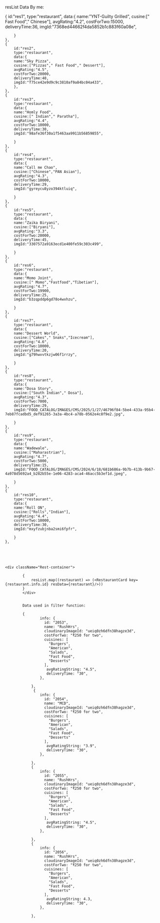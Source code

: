 resList Data By me:

{
        id:"res1",
        type:"restaurant",
        data:{
        name:"YNT-Guilty Grilled",
        cusine:[" Fast Food"," Chinese"],
        avgRating:"4.2",
        costForTwo:15000,
        deliveryTime:36,
        imgId:"7368ed44662f4da5852b1c883f60a08e",

        }
    },
    {
        id:"res2",
        type:"restaurant",
        data:{
        name:"Sky Pizza",
        cusine:["Pizzas"," Fast Food"," Dessert"],
        avgRating:"4.5",
        costForTwo:20000,
        deliveryTime:40,
        imgId:"f75ce42e9d9c9c3810af9a84bc04a433",
        },
    },
    {
        id:"res3",
        type:"restaurant",
        data:{
        name:"Homly Food",
        cusine:[" Indian"," Paratha"],
        avgRating:"4.4",
        costForTwo:10000,
        deliveryTime:30,
        imgId:"98afe36f30a1f5463aa9911b56859855",

        }
    },
    {
        id:"res4",
        type:"restaurant",
        data:{
        name:"Call me Chao",
        cusine:["Chinese","PAN Asian"],
        avgRating:"4.3",
        costForTwo:10000,
        deliveryTime:29,
        imgId:"gyreycu8yzo394ktluiq",

        }
    },
    {
        id:"res5",
        type:"restaurant",
        data:{
        name:"Zaika Biryani",
        cusine:["Biryani"],
        avgRating:"3.3",
        costForTwo:20000,
        deliveryTime:45,
        imgId:"3307572a9163ecd1e400fe59c303c499",

        }
    },
    {
        id:"res6",
        type:"restaurant",
        data:{
        name:"Momo Joint",
        cusine:[" Momo","Fastfood","Tibetian"],
        avgRating:"4.7",
        costForTwo:19900,
        deliveryTime:25,
        imgId:"b3zqpddp6gd78o4wxhzu",

        }
    },
    {
        id:"res7",
        type:"restaurant",
        data:{
        name:"Dessert World",
        cusine:["Cakes"," Snaks","Icecream"],
        avgRating:"4.6",
        costForTwo:10000,
        deliveryTime:20,
        imgId:"g79hwvvtkzjw06f1rrzy",

        }
    },
    {
        id:"res8",
        type:"restaurant",
        data:{
        name:"Dosa Story",
        cusine:["South Indian"," Dosa"],
        avgRating:"4.3",
        costForTwo:7000,
        deliveryTime:29,
        imgId:"FOOD_CATALOG/IMAGES/CMS/2025/1/27/46796f84-5be4-433a-95b4-7eb87fcadbd5_def91265-3a3a-4bc4-a78b-0562e4c8f9e2.jpg",

        }
    },
    {
        id:"res9",
        type:"restaurant",
        data:{
        name:"Wadewale",
        cusine:["Maharastrian"],
        avgRating:"4.7",
        costForTwo:5000,
        deliveryTime:15,
        imgId:"FOOD_CATALOG/IMAGES/CMS/2024/6/18/681b686a-9b7b-413b-9b67-4a978d5692a4_b282b55e-1e06-4283-aca4-46acc5b3ef1d.jpeg",

        }
    },
    {
        id:"res10",
        type:"restaurant",
        data:{
        name:"Roll ON",
        cusine:["Rolls","Indian"],
        avgRating:"4.4",
        costForTwo:10000,
        deliveryTime:30,
        imgId:"mxyfzubjnba2smi6fpfr",

        }
    },





    <div className="Rest-container">

            {
                resList.map((restaurant) => (<RestaurantCard key={restaurant.info.id} resData={restaurant}/>))
            }      
            </div>


            Data used in filter function:

            {
                    info: {
                      id: "2053",
                      name: "RushHrs",
                      cloudinaryImageId: "ueiq0zh6dfn38hagze3d",
                      costForTwo: "₹250 for two",
                      cuisines: [
                        "Burgers",
                        "American",
                        "Salads",
                        "Fast Food",
                        "Desserts"
                      ],
                       avgRatingString: "4.5",
                       deliveryTime: "30",
                    },
    
                },
                 {
                    info: {
                      id: "2054",
                      name: "MCD",
                      cloudinaryImageId: "ueiq0zh6dfn38hagze3d",
                      costForTwo: "₹250 for two",
                      cuisines: [
                        "Burgers",
                        "American",
                        "Salads",
                        "Fast Food",
                        "Desserts"
                      ],
                       avgRatingString: "3.9",
                       deliveryTime: "30",
                    },
    
                },
                {
                    info: {
                      id: "2055",
                      name: "RushHrs",
                      cloudinaryImageId: "ueiq0zh6dfn38hagze3d",
                      costForTwo: "₹250 for two",
                      cuisines: [
                        "Burgers",
                        "American",
                        "Salads",
                        "Fast Food",
                        "Desserts"
                      ],
                       avgRatingString: "4.5",
                       deliveryTime: "30",
                    },
    
                },
                {
                    info: {
                      id: "2056",
                      name: "RushHrs",
                      cloudinaryImageId: "ueiq0zh6dfn38hagze3d",
                      costForTwo: "₹250 for two",
                      cuisines: [
                        "Burgers",
                        "American",
                        "Salads",
                        "Fast Food",
                        "Desserts"
                      ],
                       avgRatingString: 4.3,
                       deliveryTime: "30",
                    },
    
                },